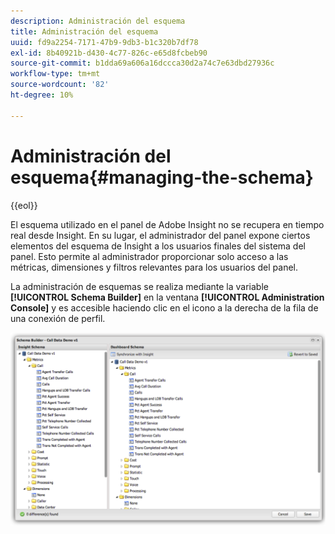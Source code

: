 ```yaml
---
description: Administración del esquema
title: Administración del esquema
uuid: fd9a2254-7171-47b9-9db3-b1c320b7df78
exl-id: 8b40921b-d430-4c77-826c-e65d8fcbeb90
source-git-commit: b1dda69a606a16dccca30d2a74c7e63dbd27936c
workflow-type: tm+mt
source-wordcount: '82'
ht-degree: 10%

---
```


# Administración del esquema{#managing-the-schema}

{{eol}}

El esquema utilizado en el panel de Adobe Insight no se recupera en tiempo real desde Insight. En su lugar, el administrador del panel expone ciertos elementos del esquema de Insight a los usuarios finales del sistema del panel. Esto permite al administrador proporcionar solo acceso a las métricas, dimensiones y filtros relevantes para los usuarios del panel.

La administración de esquemas se realiza mediante la variable **[!UICONTROL Schema Builder]** en la ventana **[!UICONTROL Administration Console]** y es accesible haciendo clic en el icono a la derecha de la fila de una conexión de perfil.

![](assets/schema_builder.png)
